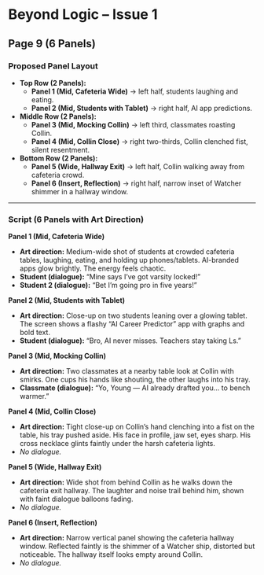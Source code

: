 # Beyond Logic – Issue 1  
## Page 9 (6 Panels)

### Proposed Panel Layout  
- **Top Row (2 Panels):**  
  - **Panel 1 (Mid, Cafeteria Wide)** → left half, students laughing and eating.  
  - **Panel 2 (Mid, Students with Tablet)** → right half, AI app predictions.  
- **Middle Row (2 Panels):**  
  - **Panel 3 (Mid, Mocking Collin)** → left third, classmates roasting Collin.  
  - **Panel 4 (Mid, Collin Close)** → right two-thirds, Collin clenched fist, silent resentment.  
- **Bottom Row (2 Panels):**  
  - **Panel 5 (Wide, Hallway Exit)** → left half, Collin walking away from cafeteria crowd.  
  - **Panel 6 (Insert, Reflection)** → right half, narrow inset of Watcher shimmer in a hallway window.  

---

### Script (6 Panels with Art Direction)

**Panel 1 (Mid, Cafeteria Wide)**  
- **Art direction:** Medium-wide shot of students at crowded cafeteria tables, laughing, eating, and holding up phones/tablets. AI-branded apps glow brightly. The energy feels chaotic.  
- **Student (dialogue):** “Mine says I’ve got varsity locked!”  
- **Student 2 (dialogue):** “Bet I’m going pro in five years!”  

**Panel 2 (Mid, Students with Tablet)**  
- **Art direction:** Close-up on two students leaning over a glowing tablet. The screen shows a flashy “AI Career Predictor” app with graphs and bold text.  
- **Student (dialogue):** “Bro, AI never misses. Teachers stay taking Ls.”  

**Panel 3 (Mid, Mocking Collin)**  
- **Art direction:** Two classmates at a nearby table look at Collin with smirks. One cups his hands like shouting, the other laughs into his tray.  
- **Classmate (dialogue):** “Yo, Young — AI already drafted you… to bench warmer.”  

**Panel 4 (Mid, Collin Close)**  
- **Art direction:** Tight close-up on Collin’s hand clenching into a fist on the table, his tray pushed aside. His face in profile, jaw set, eyes sharp. His cross necklace glints faintly under the harsh cafeteria lights.  
- *No dialogue.*  

**Panel 5 (Wide, Hallway Exit)**  
- **Art direction:** Wide shot from behind Collin as he walks down the cafeteria exit hallway. The laughter and noise trail behind him, shown with faint dialogue balloons fading.  
- *No dialogue.*  

**Panel 6 (Insert, Reflection)**  
- **Art direction:** Narrow vertical panel showing the cafeteria hallway window. Reflected faintly is the shimmer of a Watcher ship, distorted but noticeable. The hallway itself looks empty around Collin.  
- *No dialogue.*  
